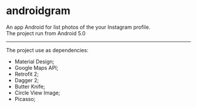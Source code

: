 # androidgram
An app Android for list photos of the your Instagram profile.<br>
The project run from Android 5.0

<hr>

The project use as dependencies:
- Material Design;
- Google Maps API;
- Retrofit 2;
- Dagger 2;
- Butter Knife;
- Circle View Image;
- Picasso;
